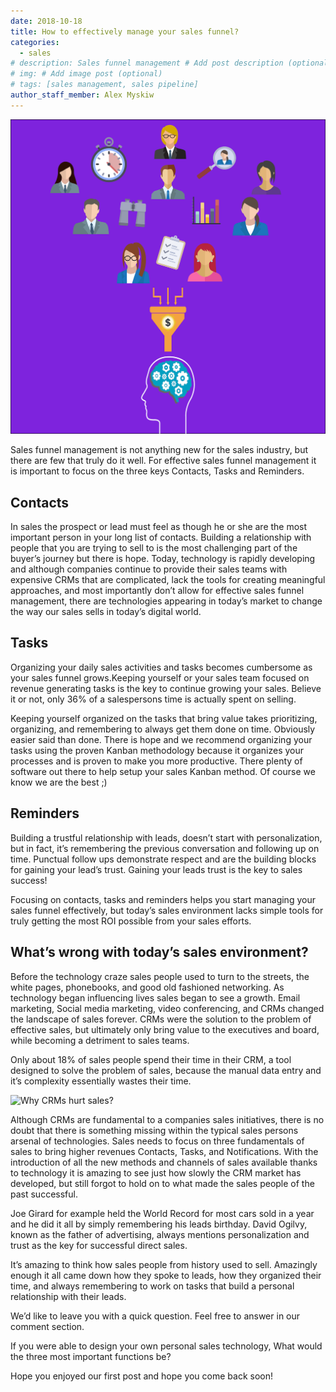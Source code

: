 ```yaml
---
date: 2018-10-18
title: How to effectively manage your sales funnel?
categories:
  - sales
# description: Sales funnel management # Add post description (optional)
# img: # Add image post (optional)
# tags: [sales management, sales pipeline]
author_staff_member: Alex Myskiw
---
```

<img src="images/Sales_Funnel_Logo.png" alt="Sales Funnel Management" />

Sales funnel management is not anything new for the sales industry, but there are few that truly do it well. For effective sales funnel management it is important to focus on the three keys Contacts, Tasks and Reminders. 

## Contacts

In sales the prospect or lead must feel as though he or she are the most important person in your long list of contacts. Building a relationship with people that you are trying to sell to is the most challenging part of the buyer’s journey but there is hope. Today, technology is rapidly developing and although companies continue to provide their sales teams with expensive CRMs that are complicated, lack the tools for creating meaningful approaches, and most importantly don’t allow for effective sales funnel management, there are technologies appearing in today’s market to change the way our sales sells in today’s digital world.  

## Tasks

Organizing your daily sales activities and tasks becomes cumbersome as your sales funnel grows.Keeping yourself or your sales team focused on revenue generating tasks is the key to continue growing your sales. Believe it or not, only 36% of a salespersons time is actually spent on selling.

Keeping yourself organized on the tasks that bring value takes prioritizing, organizing, and remembering to always get them done on time. Obviously easier said than done. There is hope and we recommend organizing your tasks using the proven Kanban methodology because it organizes your processes and is proven to make you more productive. There plenty of software out there to help setup your sales Kanban method. Of course we know we are the best ;)

## Reminders

Building a trustful relationship with leads, doesn’t start with personalization, but in fact, it’s remembering the previous conversation and  following up on time. Punctual follow ups demonstrate respect and are the building blocks for gaining your lead’s trust. Gaining your leads trust is the key to sales success!

Focusing on contacts, tasks and reminders helps you start managing your sales funnel effectively, but today’s sales environment lacks simple tools for truly getting the most ROI possible from your sales efforts.

## What’s wrong with today’s sales environment?

Before the technology craze sales people used to turn to the streets, the white pages, phonebooks, and good old fashioned networking. As technology began influencing lives sales began to see a growth. Email marketing, Social media marketing, video conferencing, and CRMs changed the landscape of sales forever. CRMs were the solution to the problem of effective sales, but ultimately only bring value to the executives and board, while becoming a detriment to sales teams. 

Only about 18% of sales people spend their time in their CRM, a tool designed to solve the problem of sales, because the manual data entry and it’s complexity essentially wastes their time. 

<img src="images/Blog_Post_Current_CRM.png.png" alt="Why CRMs hurt sales?" />

Although CRMs are fundamental to a companies sales initiatives, there is no doubt that there is something missing within the typical sales persons arsenal of technologies. Sales needs to focus on three fundamentals of sales to bring higher revenues Contacts, Tasks, and Notifications. With the introduction of all the new methods and channels of sales available thanks to technology it is amazing to see just how slowly the CRM market has developed, but still forgot to hold on to what made the sales people of the past successful. 

Joe Girard for example held the World Record for most cars sold in a year and he did it all by simply remembering his leads birthday. 
David Ogilvy, known as the father of advertising, always mentions personalization and trust as the key for successful direct sales. 

It’s amazing to think how sales people from history used to sell. Amazingly enough it all came down how they spoke to leads, how they organized their time, and always remembering to work on tasks that build a personal relationship with their leads. 

We’d like to leave you with a quick question. Feel free to answer in our comment section.

If you were able to design your own personal sales technology, What would the three most important functions be?

Hope you enjoyed our first post and hope you come back soon!
